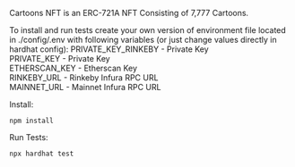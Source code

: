Cartoons NFT is an ERC-721A NFT Consisting of 7,777 Cartoons.


To install and run tests create your own version of environment file located in ./config/.env with following variables (or just change values directly in hardhat config):
PRIVATE_KEY_RINKEBY - Private Key<br />
PRIVATE_KEY - Private Key<br />
ETHERSCAN_KEY - Etherscan Key<br />
RINKEBY_URL - Rinkeby Infura RPC URL<br />
MAINNET_URL - Mainnet Infura RPC URL<br />


Install:
```
npm install
```

Run Tests:
```
npx hardhat test
```